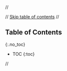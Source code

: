 // <div style="position: relative;">
//     <a href="#toc-skipped" class="screen-reader-only">Skip table of contents</a>
// </div>

## Table of Contents
{:.no_toc}

* TOC
{:toc}

// <div id="toc-skipped"></div>
